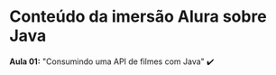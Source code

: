 # Conteúdo da imersão Alura sobre Java

**Aula 01:** "Consumindo uma API de filmes com Java" :heavy_check_mark:
